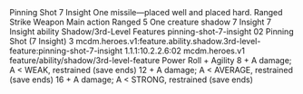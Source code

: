 <ability>
  <name>Pinning Shot</name>
  <cost>7 Insight</cost>
  <flavor>One missile—placed well and placed hard.</flavor>
  <keywords>
    <keyword>Ranged</keyword>
    <keyword>Strike</keyword>
    <keyword>Weapon</keyword>
  </keywords>
  <type>Main action</type>
  <distance>Ranged 5</distance>
  <target>One creature</target>
  <metadata>
    <class>shadow</class>
    <cost>7 Insight</cost>
    <cost_amount>7</cost_amount>
    <cost_resource>Insight</cost_resource>
    <feature_type>ability</feature_type>
    <file_dpath>Shadow/3rd-Level Features</file_dpath>
    <item_id>pinning-shot-7-insight</item_id>
    <item_index>02</item_index>
    <item_name>Pinning Shot (7 Insight)</item_name>
    <level>3</level>
    <scc>mcdm.heroes.v1:feature.ability.shadow.3rd-level-feature:pinning-shot-7-insight</scc>
    <scdc>1.1.1:10.2.2.6:02</scdc>
    <source>mcdm.heroes.v1</source>
    <type>feature/ability/shadow/3rd-level-feature</type>
  </metadata>
  <effects>
    <effect type="roll">
      <roll>Power Roll + Agility</roll>
      <t1>8 + A damage; A &lt; WEAK, restrained (save ends)</t1>
      <t2>12 + A damage; A &lt; AVERAGE, restrained (save ends)</t2>
      <t3>16 + A damage; A &lt; STRONG, restrained (save ends)</t3>
    </effect>
  </effects>
</ability>
